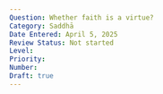 ```yaml
---
Question: Whether faith is a virtue?
Category: Saddhā
Date Entered: April 5, 2025
Review Status: Not started
Level: 
Priority: 
Number: 
Draft: true
---
```

